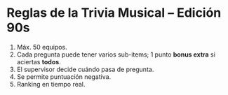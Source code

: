 # Reglas de la Trivia Musical – Edición 90s

1. Máx. 50 equipos.
2. Cada pregunta puede tener varios sub-items; 1 punto **bonus extra** si aciertas **todos**.
3. El supervisor decide cuándo pasa de pregunta.
4. Se permite puntuación negativa.
5. Ranking en tiempo real.
